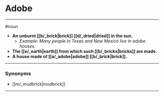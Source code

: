 # Adobe
---
#noun
- **An unburnt [[b/_brick|brick]] [[d/_dried|dried]] in the sun.**
	- _Example: Many people in Texas and New Mexico live in adobe houses._
- **The [[e/_earth|earth]] from which such [[b/_bricks|bricks]] are made.**
- **A house made of [[a/_adobe|adobe]] [[b/_brick|brick]].**
---
### Synonyms
- [[m/_mudbrick|mudbrick]]
---
